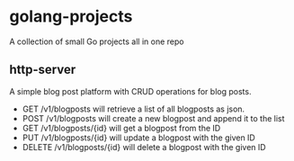 # golang-projects
A collection of small Go projects all in one repo

## http-server
A simple blog post platform with CRUD operations for blog posts.
- GET /v1/blogposts will retrieve a list of all blogposts as json.
- POST /v1/blogposts will create a new blogpost and append it to the list
- GET /v1/blogposts/{id} will get a blogpost from the ID
- PUT /v1/blogposts/{id} will update a blogpost with the given ID
- DELETE /v1/blogposts/{id} will delete a blogpost with the given ID
